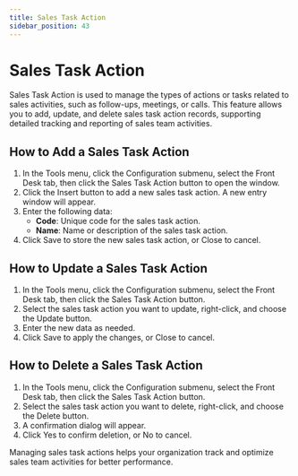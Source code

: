 ```yaml
---
title: Sales Task Action
sidebar_position: 43
---
```


# Sales Task Action

Sales Task Action is used to manage the types of actions or tasks related to sales activities, such as follow-ups, meetings, or calls. This feature allows you to add, update, and delete sales task action records, supporting detailed tracking and reporting of sales team activities.

## How to Add a Sales Task Action

1. In the Tools menu, click the Configuration submenu, select the Front Desk tab, then click the Sales Task Action button to open the window.
2. Click the Insert button to add a new sales task action. A new entry window will appear.
3. Enter the following data:
   - **Code**: Unique code for the sales task action.
   - **Name**: Name or description of the sales task action.
4. Click Save to store the new sales task action, or Close to cancel.

## How to Update a Sales Task Action

1. In the Tools menu, click the Configuration submenu, select the Front Desk tab, then click the Sales Task Action button.
2. Select the sales task action you want to update, right-click, and choose the Update button.
3. Enter the new data as needed.
4. Click Save to apply the changes, or Close to cancel.

## How to Delete a Sales Task Action

1. In the Tools menu, click the Configuration submenu, select the Front Desk tab, then click the Sales Task Action button.
2. Select the sales task action you want to delete, right-click, and choose the Delete button.
3. A confirmation dialog will appear.
4. Click Yes to confirm deletion, or No to cancel.

Managing sales task actions helps your organization track and optimize sales team activities for better performance.
